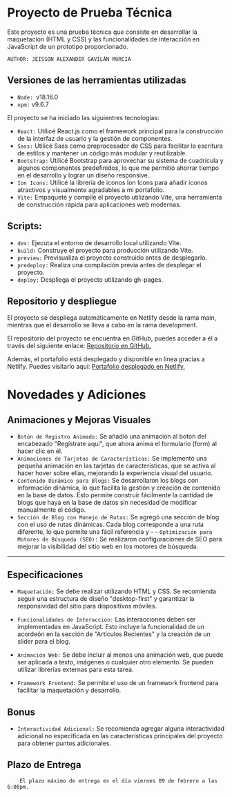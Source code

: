 # Proyecto de Prueba Técnica

Este proyecto es una prueba técnica que consiste en desarrollar la maquetación (HTML y CSS) y las funcionalidades de interacción en JavaScript de un prototipo proporcionado.

`AUTHOR: JEISSON ALEXANDER GAVILÁN MURCIA`

## Versiones de las herramientas utilizadas

-   `Node: `v18.16.0
-   `npm:` v9.6.7

El proyecto se ha iniciado las siguientres tecnologías:

-   `React:` Utilicé React.js como el framework principal para la construcción de la interfaz de usuario y la gestión de componentes.
-   `Sass:` Utilicé Sass como preprocesador de CSS para facilitar la escritura de estilos y mantener un código más modular y reutilizable.
-   `Bootstrap:` Utilicé Bootstrap para aprovechar su sistema de cuadrícula y algunos componentes predefinidos, lo que me permitió ahorrar tiempo en el desarrollo y lograr un diseño responsive.
-   `Ion Icons:` Utilicé la librería de iconos Ion Icons para añadir iconos atractivos y visualmente agradables a mi portafolio.
-   `Vite:` Empaqueté y compilé el proyecto utilizando Vite, una herramienta de construcción rápida para aplicaciones web modernas.

## Scripts:

-   `dev:` Ejecuta el entorno de desarrollo local utilizando Vite.
-   `build:` Construye el proyecto para producción utilizando Vite.
-   `preview:` Previsualiza el proyecto construido antes de desplegarlo.
-   `predeploy:` Realiza una compilación previa antes de desplegar el proyecto.
-   `deploy:` Despliega el proyecto utilizando gh-pages.

## Repositorio y despliegue

El proyecto se despliega automáticamente en Netlify desde la rama main, mientras que el desarrollo se lleva a cabo en la rama development.

El repositorio del proyecto se encuentra en GitHub, puedes acceder a él a través del siguiente enlace: <a href="https://github.com/Alexander206/Universidad-Javeriana---Prueba-T-cnica">Repositorio en GitHub.</a>

Además, el portafolio está desplegado y disponible en línea gracias a Netlify. Puedes visitarlo aquí: <a href="https://prueba-tecnica-u-javeriana.netlify.app">Portafolio desplegado en Netlify.</a>

# Novedades y Adiciones

## Animaciones y Mejoras Visuales

-   `Botón de Registro Animado:` Se añadió una animación al botón del encabezado "Regístrate aquí", que ahora anima el formulario (form) al hacer clic en él.
-   `Animaciones de Tarjetas de Características:` Se implementó una pequeña animación en las tarjetas de características, que se activa al hacer hover sobre ellas, mejorando la experiencia visual del usuario.
-   `Contenido Dinámico para Blogs:` Se desarrollaron los blogs con información dinámica, lo que facilita la gestión y creación de contenido en la base de datos. Esto permite construir fácilmente la cantidad de blogs que haya en la base de datos sin necesidad de modificar manualmente el código.
-   `Sección de Blog con Manejo de Rutas:` Se agregó una sección de blog con el uso de rutas dinámicas. Cada blog corresponde a una ruta diferente, lo que permite una fácil referencia y - - `Optimización para Motores de Búsqueda (SEO):` Se realizaron configuraciones de SEO para mejorar la visibilidad del sitio web en los motores de búsqueda.

<hr/>

## Especificaciones

-   `Maquetación:` Se debe realizar utilizando HTML y CSS. Se recomienda seguir una estructura de diseño "desktop-first" y garantizar la responsividad del sitio para dispositivos móviles.

-   `Funcionalidades de Interacción:` Las interacciones deben ser implementadas en JavaScript. Esto incluye la funcionalidad de un acordeón en la sección de "Artículos Recientes" y la creación de un slider para el blog.

-   `Animación Web:` Se debe incluir al menos una animación web, que puede ser aplicada a texto, imágenes o cualquier otro elemento. Se pueden utilizar librerías externas para esta tarea.

-   `Framework Frontend:` Se permite el uso de un framework frontend para facilitar la maquetación y desarrollo.

## Bonus

-   `Interactividad Adicional:` Se recomienda agregar alguna interactividad adicional no especificada en las características principales del proyecto para obtener puntos adicionales.

## Plazo de Entrega

        El plazo máximo de entrega es el día viernes 09 de febrero a las 6:00pm.
